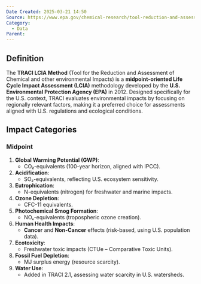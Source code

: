 ```yaml
---
Date Created: 2025-03-21 14:50
Source: https://www.epa.gov/chemical-research/tool-reduction-and-assessment-chemicals-and-other-environmental-impacts-traci
Category:
  - Data
Parent:
---
```

## Definition
The **TRACI LCIA Method** (Tool for the Reduction and Assessment of Chemical and other environmental Impacts) is a **midpoint-oriented Life Cycle Impact Assessment (LCIA)** methodology developed by the **U.S. Environmental Protection Agency (EPA)** in 2012. Designed specifically for the U.S. context, TRACI evaluates environmental impacts by focusing on regionally relevant factors, making it a preferred choice for assessments aligned with U.S. regulations and ecological conditions.

## Impact Categories
### Midpoint
1. **Global Warming Potential (GWP)**:
    - CO₂-equivalents (100-year horizon, aligned with IPCC).
2. **Acidification**:
    - SO₂-equivalents, reflecting U.S. ecosystem sensitivity.
3. **Eutrophication**:
    - N-equivalents (nitrogen) for freshwater and marine impacts.
4. **Ozone Depletion**:
    - CFC-11 equivalents.
5. **Photochemical Smog Formation**:
    - NOₓ-equivalents (tropospheric ozone creation).
6. **Human Health Impacts**:
    - **Cancer** and **Non-Cancer** effects (risk-based, using U.S. population data).
7. **Ecotoxicity**:
    - Freshwater toxic impacts (CTUe – Comparative Toxic Units).
8. **Fossil Fuel Depletion**:
    - MJ surplus energy (resource scarcity).
9. **Water Use**:
    - Added in TRACI 2.1, assessing water scarcity in U.S. watersheds.